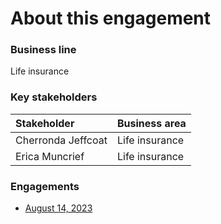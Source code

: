 # About this engagement

### Business line

Life insurance

### Key stakeholders

|Stakeholder|Business area|
|:--|:--|
|Cherronda Jeffcoat|Life insurance|
|Erica Muncrief|Life insurance|

### Engagements

* [August 14, 2023](https://github.com/department-of-veterans-affairs/va.gov-team/blob/master/products/ask-va/research/Business%20line%20engagement/Life%20insurance/August%2014%2C%202023.md)
